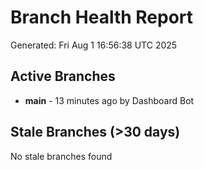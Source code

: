 # Branch Health Report
Generated: Fri Aug  1 16:56:38 UTC 2025

## Active Branches
- **main** - 13 minutes ago by Dashboard Bot

## Stale Branches (>30 days)
No stale branches found
